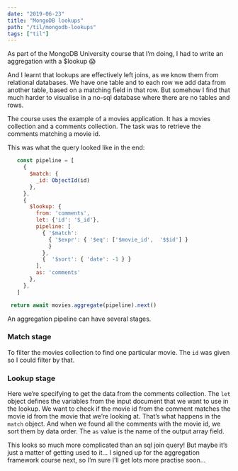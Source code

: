 ```yaml
---
date: "2019-06-23"
title: "MongoDB lookups"
path: "/til/mongodb-lookups"
tags: ["til"]
---
```


As part of the MongoDB University course that I’m doing, I had to write an aggregation with a $lookup 😱

And I learnt that lookups are effectively left joins, as we know them from relational databases.
We have one table and to each row we add data from another table, based on a matching field in that row.
But somehow I find that much harder to visualise in a no-sql database where there are no tables and rows. 

The course uses the example of a movies application.
It has a movies collection and a comments collection.
The task was to retrieve the comments matching a movie id.

This was what the query looked like in the end:

```javascript
   const pipeline = [
     {
       $match: {
         _id: ObjectId(id)
       },
     },
     {
       $lookup: {
         from: 'comments',
         let: {'id': '$_id'},
         pipeline: [
           { '$match':
             { '$expr': { '$eq': ['$movie_id',  '$$id'] }
             }
           },
           {  '$sort': { 'date': -1 } }
         ],
         as: 'comments'
       },
     },
   ]

 return await movies.aggregate(pipeline).next()
```

An aggregation pipeline can have several stages. 

### Match stage
To filter the movies collection to find one particular movie.
The `id` was given so I could filter by that.

### Lookup stage
Here we’re specifying to get the data from the comments collection.
The `let` object defines the variables from the input document that we want to use in the lookup.
We want to check if the movie id from the comment matches the movie id from the movie that we’re looking at.
That’s what happens in the `match` object.
And when we found all the comments with the movie id, we sort them by data order. 
The `as` value is the name of the output array field.

This looks so much more complicated than an sql join query!
But maybe it’s just a matter of getting used to it…
I signed up for the aggregation framework course next, so I’m sure I’ll get lots more practise soon…
